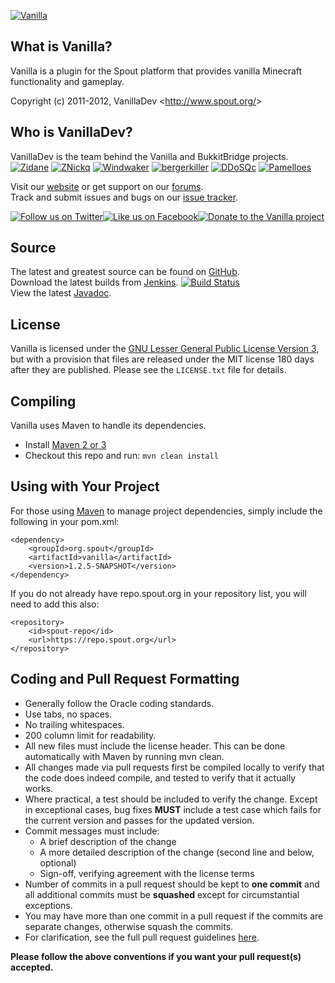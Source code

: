 [![Vanilla][Project Logo]][Website]

What is Vanilla?
----------------
Vanilla is a plugin for the Spout platform that provides vanilla Minecraft functionality and gameplay.

Copyright (c) 2011-2012, VanillaDev <<http://www.spout.org/>>

Who is VanillaDev?
------------------------
VanillaDev is the team behind the Vanilla and BukkitBridge projects.  
[![Zidane](https://secure.gravatar.com/avatar/3b8d6171c3f15daf35328a4f04c83de9?d=mm&r=pg&s=48)](http://forums.spout.org/members/zidane.7/) [![ZNickq](https://secure.gravatar.com/avatar/2d9c36328b81d872ba0c5b9cb82bbfe8?d=mm&r=pg&s=48)](http://forums.spout.org/members/znickq.72/) [![Windwaker](https://secure.gravatar.com/avatar/942913bba29c93344d8a2e4da56c6bf1?d=mm&r=pg&s=48)](http://forums.spout.org/members/windwaker.47/) [![bergerkiller](https://secure.gravatar.com/avatar/231ba19298225157537674cbeb7a9f7f?s=mm&r=pg&s=48)](http://forums.spout.org/members/bergerkiller.3753/) [![DDoSQc](https://secure.gravatar.com/avatar/ec0cc434d9c9b34670d4c8845fe6bebc?s=mm&r=pg&s=48)](http://forums.spout.org/members/ddos.5524/) [![Pamelloes](https://secure.gravatar.com/avatar/a48c6394ae3408c5da63b4a5fc2ad3c6?s=mm&r=pg&s=48)](http://forums.spout.org/members/pamelloes.38/) 

Visit our [website][Website] or get support on our [forums][Forums].  
Track and submit issues and bugs on our [issue tracker][Issues].

[![Follow us on Twitter][Twitter Logo]][Twitter][![Like us on Facebook][Facebook Logo]][Facebook][![Donate to the Vanilla project][Donate Logo]][Donate]

Source
------
The latest and greatest source can be found on [GitHub].  
Download the latest builds from [Jenkins].  [![Build Status](http://build.spout.org/job/Vanilla/badge/icon)][Jenkins]  
View the latest [Javadoc].

License
-------
Vanilla is licensed under the [GNU Lesser General Public License Version 3][License], but with a provision that files are released under the MIT license 180 days after they are published. Please see the `LICENSE.txt` file for details.

Compiling
---------
Vanilla uses Maven to handle its dependencies.

* Install [Maven 2 or 3](http://maven.apache.org/download.html)  
* Checkout this repo and run: `mvn clean install`

Using with Your Project
-----------------------
For those using [Maven](http://maven.apache.org/download.html) to manage project dependencies, simply include the following in your pom.xml:

    <dependency>
        <groupId>org.spout</groupId>
        <artifactId>vanilla</artifactId>
        <version>1.2.5-SNAPSHOT</version>
    </dependency>

If you do not already have repo.spout.org in your repository list, you will need to add this also:

    <repository>
        <id>spout-repo</id>
        <url>https://repo.spout.org</url>
    </repository>

Coding and Pull Request Formatting
----------------------------------
* Generally follow the Oracle coding standards.
* Use tabs, no spaces.
* No trailing whitespaces.
* 200 column limit for readability.
* All new files must include the license header. This can be done automatically with Maven by running mvn clean.
* All changes made via pull requests first be compiled locally to verify that the code does indeed compile, and tested to verify that it actually works.
* Where practical, a test should be included to verify the change. Except in exceptional cases, bug fixes **MUST** include a test case which fails for the current version and passes for the updated version.
* Commit messages must include:
    - A brief description of the change
    - A more detailed description of the change (second line and below, optional)
    - Sign-off, verifying agreement with the license terms
* Number of commits in a pull request should be kept to **one commit** and all additional commits must be **squashed** except for circumstantial exceptions.
* You may have more than one commit in a pull request if the commits are separate changes, otherwise squash the commits.
* For clarification, see the full pull request guidelines [here](http://spout.in/prguide).

**Please follow the above conventions if you want your pull request(s) accepted.**

[Project Logo]: http://cdn.spout.org/img/logo/vanilla_630x150.png
[License]: http://www.spout.org/SpoutDevLicenseV1.txt
[Website]: http://www.spout.org
[Forums]: http://forums.spout.org
[GitHub]: https://github.com/VanillaDev/Vanilla
[Javadoc]: http://jd.spout.org/vanilla/
[Jenkins]: http://build.spout.org/job/Vanilla
[Issues]: http://issues.spout.org/browse/Vanilla
[Twitter]: http://spout.in/twitter
[Twitter Logo]: http://cdn.spout.org/img/button/twitter_follow_us.png
[Facebook]: http://spout.in/facebook
[Facebook Logo]: http://cdn.spout.org/img/button/facebook_like_us.png
[Donate]: https://www.paypal.com/cgi-bin/webscr?hosted_button_id=QNJH72R72TZ64&item_name=Vanilla+donation+%28from+github.com%29&cmd=_s-xclick
[Donate Logo]: http://cdn.spout.org/img/button/donate_paypal_96x96.png
